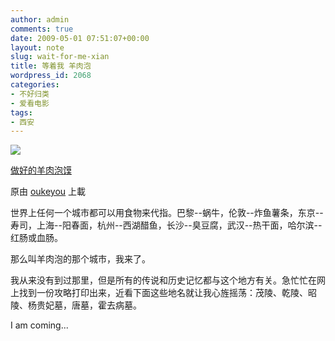 ```yaml
---
author: admin
comments: true
date: 2009-05-01 07:51:07+00:00
layout: note
slug: wait-for-me-xian
title: 等着我 羊肉泡
wordpress_id: 2068
categories:
- 不好归类
- 爱看电影
tags:
- 西安
---
```






[![](http://farm1.static.flickr.com/18/23280256_149d4d5dc0_m.jpg)](http://www.flickr.com/photos/oukeyou/23280256/)
  


[做好的羊肉泡馍](http://www.flickr.com/photos/oukeyou/23280256/)
  

原由 [oukeyou](http://www.flickr.com/people/oukeyou/) 上載




世界上任何一个城市都可以用食物来代指。巴黎--蜗牛，伦敦--炸鱼薯条，东京--寿司，上海--阳春面，杭州--西湖醋鱼，长沙--臭豆腐，武汉--热干面，哈尔滨--红肠或血肠。  

  

那么叫羊肉泡的那个城市，我来了。  

  

我从来没有到过那里，但是所有的传说和历史记忆都与这个地方有关。急忙忙在网上找到一份攻略打印出来，近看下面这些地名就让我心旌摇荡：茂陵、乾陵、昭陵、杨贵妃墓，唐墓，霍去病墓。  

  

I am coming...
  

